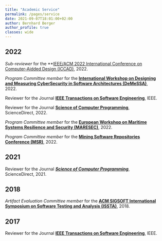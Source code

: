 ```yaml
---
title: "Academic Service"
permalink: /pages/service
date: 2021-09-07T18:01:00+02:00
author: Bernhard Berger
author_profile: true
classes: wide
---
```


## 2022
_Sub-reviewer_ for the **[IEEE/ACM 2022 International Conference on Computer-Aidded Design (ICCAD)](https://iccad.com), 2022.

_Program Committee member_ for the **[International Workshop on Designing and Measuring CyberSecurity in Software Architectures (DeMeSSA)](https://sites.google.com/view/demessa-ecsa-2022/)**, 2022. 

Reviewer for the Journal **[IEEE Transactions on Software Engineering](https://ieeexplore.ieee.org/xpl/RecentIssue.jsp?punumber=32)**, IEEE.

Reviewer for the Journal **[Science of Computer Programming](https://www.journals.elsevier.com/science-of-computer-programming)**, ScienceDirect, 2022.

_Program Committee member_ for the **[European Workshop on Maritime Systems Resilience and Security (MARESEC)](https://dlr.expert/maresec2022)**, 2022. 

_Program Committee member_ for the **[Mining Software Repositories Conference (MSR)](https://conf.researchr.org/home/msr-2022)**, 2022. 

## 2021
Reviewer for the Journal ***[Science of Computer Programming](https://www.journals.elsevier.com/science-of-computer-programming)***, ScienceDirect, 2021.

## 2018
_Artifact Evaluation Committee member_ for the **[ACM SIGSOFT International Symposium on Software Testing and Analysis (ISSTA)](https://conf.researchr.org/home/issta-2018)**, 2018.

## 2017
Reviewer for the Journal **[IEEE Transactions on Software Engineering](https://ieeexplore.ieee.org/xpl/RecentIssue.jsp?punumber=32)**, IEEE.